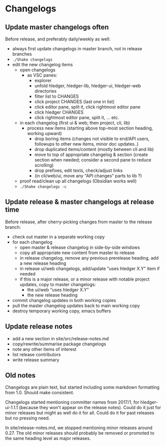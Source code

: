 # Changelogs

<div class=pagetoc>

<!-- toc -->
</div>

## Update master changelogs often
Before release, and preferably daily/weekly as well:
- always first update changelogs in master branch, not in release branches
- `./Shake changelogs`
- edit the new changelog items
    - open changelogs
      - as VSC panes: 
        - explorer
        - unfold hledger, hledger-lib, hledger-ui, hledger-web directories
        - filter list to CHANGES
        - click project CHANGES (last one in list)
        - click editor pane, split it, click rightmost editor pane
        - click hledger CHANGES
        - click rightmost editor pane, split it, ... etc.
    - in each changelog (first ui & web; then project, cli, lib)
      - process new items (starting above top-most section heading, working upward)
        - drop boring items (changes not visible to end/API users, followups to other new items, minor doc updates..)
        - drop duplicated items/content (mostly between cli and lib)
        - move to top of appropriate changelog & section (create section when needed; consider a second pane to reduce scrolling)
        - drop prefixes, edit texts, check/adjust links
        - (in cli/web/ui, move any "API changes" parts to lib ?)
    - proof read/clean up all changelogs (Obsidian works well)
  - `./Shake changelogs -c`

## Update release & master changelogs at release time
Before release, after cherry-picking changes from master to the release branch:
- check out master in a separate working copy
- for each changelog
  - open master & release changelog in side-by-side windows
  - copy all appropriate new content from master to release
  - in release changelog, remove any previous prerelease heading, add a new release heading
  - in release ui/web changelogs, add/update "uses hledger X.Y" item if needed
  - if this is a major release, or a minor release with notable project updates, copy to master changelogs:
    - the ui/web "uses hledger X.Y"
    - the new release heading
- commit changelog updates in both working copies
- pull the master changelog updates back to main working copy
- destroy temporary working copy, emacs buffers

## Update release notes
- add a new section in site/src/release-notes.md
- copy/rewrite/summarise package changelogs 
- note any other items of interest
- list release contributors
- write release summary

## Old notes

Changelogs are plain text, but started including some markdown formatting
from 1.0. Should make consistent.

Changelogs started mentioning committer names from 2017/1,
for hledger-ui-1.1.1 (because they won't appear on the release notes).
Could do it just for minor releases but might as well do it for all.
Could do it for past releases but no pressing need.

In site/release-notes.md, we stopped mentioning minor releases
around 0.27. The old minor releases should probably be removed
or promoted to the same heading level as major releases.


